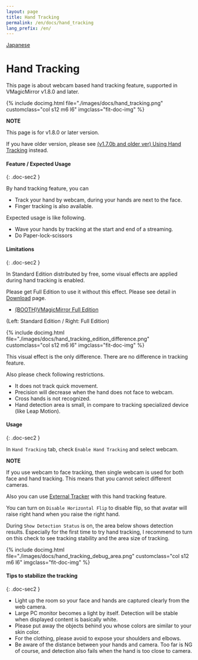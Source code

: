 ```yaml
---
layout: page
title: Hand Tracking
permalink: /en/docs/hand_tracking
lang_prefix: /en/
---
```


[Japanese](../../docs/hand_tracking)

# Hand Tracking

This page is about webcam based hand tracking feature, supported in VMagicMirror v1.8.0 and later.

<div class="row">
{% include docimg.html file="./images/docs/hand_tracking.png" customclass="col s12 m6 l6" imgclass="fit-doc-img" %}
</div>

<div class="note-area" markdown="1">

**NOTE**

This page is for v1.8.0 or later version.

If you have older version, please see  [(v1.7.0b and older ver) Using Hand Tracking](../docs/hand_tracking) instead.

</div>

#### Feature / Expected Usage
{: .doc-sec2 }

By hand tracking feature, you can

<div class="doc-ul" markdown="1">

- Track your hand by webcam, during your hands are next to the face.
- Finger tracking is also available.

</div>

Expected usage is like following.

<div class="doc-ul" markdown="1">

- Wave your hands by tracking at the start and end of a streaming.
- Do Paper-lock-scissors

</div>


#### Limitations
{: .doc-sec2 }

In Standard Edition distributed by free, some visual effects are applied during hand tracking is enabled.

Please get Full Edition to use it without this effect. Please see detail in [Download](../download) page.

<div class="doc-ul" markdown="1">

- [(BOOTH)VMagicMirror Full Edition](https://baku-dreameater.booth.pm/items/3064040)

</div>

(Left: Standard Edition / Right: Full Edition)

<div class="row">
{% include docimg.html file="./images/docs/hand_tracking_edition_difference.png" customclass="col s12 m6 l6" imgclass="fit-doc-img" %}
</div>

This visual effect is the only difference. There are no difference in tracking feature.

Also please check following restrictions.

<div class="doc-ul" markdown="1">

- It does not track quick movement.
- Precision will decrease when the hand does not face to webcam.
- Cross hands is not recognized.
- Hand detection area is small, in compare to tracking specialized device (like Leap Motion).

</div>


#### Usage
{: .doc-sec2 }

In `Hand Tracking` tab, check `Enable Hand Tracking` and select webcam.

<div class="note-area" markdown="1">

**NOTE**

If you use webcam to face tracking, then single webcam is used for both face and hand tracking. This means that you cannot select different cameras.

Also you can use [External Tracker](./external_tracker) with this hand tracking feature.

</div>

You can turn on `Disable Horizontal Flip` to disable flip, so that avatar will raise right hand when you raise the right hand.

During `Show Detection Status` is on, the area below shows detection results. Especially for the first time to try hand tracking, I recommend to turn on this check to see tracking stability and the area size of tracking.

<div class="row">
{% include docimg.html file="./images/docs/hand_tracking_debug_area.png" customclass="col s12 m6 l6" imgclass="fit-doc-img" %}
</div>


#### Tips to stabilize the tracking
{: .doc-sec2 }

<div class="doc-ul" markdown="1">

- Light up the room so your face and hands are captured clearly from the web camera.
- Large PC monitor becomes a light by itself. Detection will be stable when displayed content is basically white.
- Please put away the objects behind you whose colors are similar to your skin color.
- For the clothing, please avoid to expose your shoulders and elbows. 
- Be aware of the distance between your hands and camera. Too far is NG of course, and detection also fails when the hand is too close to camera.

</div>
